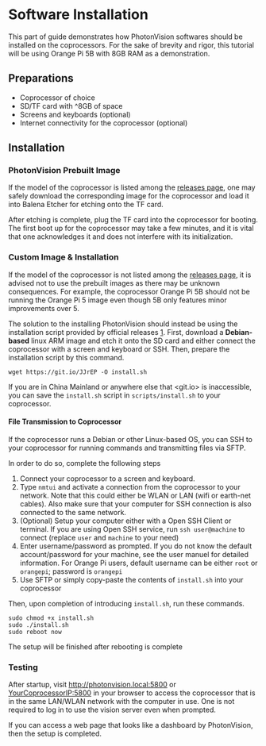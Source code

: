 # Software Installation

This part of guide demonstrates how PhotonVision softwares should be installed on the coprocessors. For the sake of brevity and rigor, this tutorial will be using Orange Pi 5B with 8GB RAM as a demonstration.

## Preparations

- Coprocessor of choice
- SD/TF card with ^8GB of space
- Screens and keyboards (optional)
- Internet connectivity for the coprocessor (optional)

## Installation

### PhotonVision Prebuilt Image

If the model of the coprocessor is listed among the [releases page], one may safely download the corresponding image for the coprocessor and load it into Balena Etcher for etching onto the TF card.

After etching is complete, plug the TF card into the coprocessor for booting. The first boot up for the coprocessor may take a few minutes, and it is vital that one acknowledges it and does not interfere with its initialization.

### Custom Image & Installation

If the model of the coprocessor is not listed among the [releases page], it is advised not to use the prebuilt images as there may be unknown consequences. For example, the coprocessor Orange Pi 5B should not be running the Orange Pi 5 image even though 5B only features minor improvements over 5.

The solution to the installing PhotonVision should instead be using the installation script provided by official releases [1]. First, download a **Debian-based** linux ARM image and etch it onto the SD card and either connect the coprocessor with a screen and keyboard or SSH. Then, prepare the installation script by this command.

```shell
wget https://git.io/JJrEP -O install.sh
```

If you are in China Mainland or anywhere else that <git.io> is inaccessible, you can save the `install.sh` script in `scripts/install.sh` to your coprocessor.

#### File Transmission to Coprocessor

If the coprocessor runs a Debian or other Linux-based OS, you can SSH to your coprocessor for running commands and transmitting files via SFTP.

In order to do so, complete the following steps

1. Connect your coprocessor to a screen and keyboard.
2. Type `nmtui` and activate a connection from the coprocessor to your network. Note that this could either be WLAN or LAN (wifi or earth-net cables). Also make sure that your computer for SSH connection is also connected to the same network.
3. (Optional) Setup your computer either with a Open SSH Client or terminal. If you are using Open SSH service, run `ssh user@machine` to connect (replace `user` and `machine` to your need)
4. Enter username/password as prompted. If you do not know the default account/password for your machine, see the user manuel for detailed information. For Orange Pi users, default username can be either `root` or `orangepi`; password is `orangepi`
5. Use SFTP or simply copy-paste the contents of `install.sh` into your coprocessor

Then, upon completion of introducing `install.sh`, run these commands.

```shell
sudo chmod +x install.sh
sudo ./install.sh
sudo reboot now
```

The setup will be finished after rebooting is complete

### Testing

After startup, visit <http://photonvision.local:5800> or <YourCoprocessorIP:5800> in your browser to access the coprocessor that is in the same LAN/WLAN network with the computer in use. One is not required to log in to use the vision server even when prompted.

If you can access a web page that looks like a dashboard by PhotonVision, then the setup is completed.

[1]: <https://docs.photonvision.org/en/latest/docs/installation/sw_install/other-coprocessors.html>

[releases page]: <https://github.com/PhotonVision/photonvision/releases>
